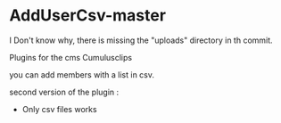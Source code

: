 # AddUserCsv-master

I Don't know why, there is missing the "uploads" directory in th commit.

Plugins for the cms Cumulusclips

you can add members with a list in csv.

second version of the plugin :

  - Only csv files works
  



